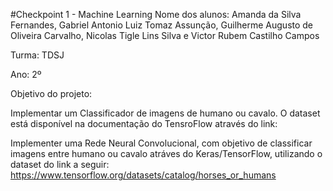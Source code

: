 #Checkpoint 1 - Machine Learning
Nome dos alunos: Amanda da Silva Fernandes, Gabriel Antonio Luiz Tomaz Assunção, Guilherme Augusto de Oliveira Carvalho, Nicolas Tigle Lins Silva e Victor Rubem Castilho Campos

Turma: TDSJ

Ano: 2º

Objetivo do projeto:

Implementar um Classificador de imagens de humano ou cavalo. O dataset está disponível na
documentação do TensroFlow através do link:

Implementer uma Rede Neural Convolucional, com objetivo de classificar imagens entre humano ou cavalo atráves do Keras/TensorFlow, utilizando o dataset do link a seguir:
https://www.tensorflow.org/datasets/catalog/horses_or_humans
